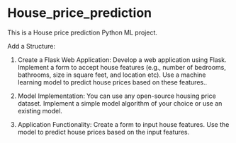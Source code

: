 # House_price_prediction

This is a House price prediction Python ML project.

Add a Structure:

1. Create a Flask Web Application:
Develop a web application using Flask.
Implement a form to accept house features (e.g., number of bedrooms, bathrooms, size in square feet, and location etc).
Use a machine learning model to predict house prices based on these features..

2. Model Implementation:
You can use any open-source housing price dataset.
Implement a simple model algorithm of your choice or use an existing model.

3. Application Functionality:
Create a form to input house features.
Use the model to predict house prices based on the input features.
